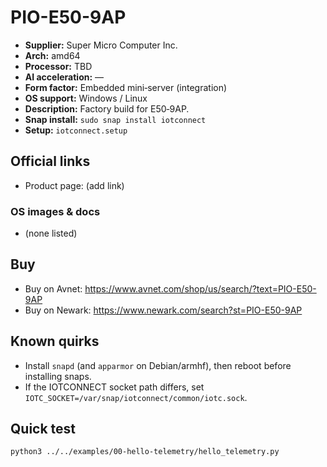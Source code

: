 # PIO-E50-9AP

- **Supplier:** Super Micro Computer  Inc.
- **Arch:** amd64
- **Processor:** TBD
- **AI acceleration:** —
- **Form factor:** Embedded mini‑server (integration)
- **OS support:** Windows / Linux
- **Description:** Factory build for E50‑9AP.
- **Snap install:** `sudo snap install iotconnect`
- **Setup:** `iotconnect.setup`

## Official links
- Product page: (add link)

### OS images & docs
- (none listed)

## Buy
- Buy on Avnet: https://www.avnet.com/shop/us/search/?text=PIO-E50-9AP
- Buy on Newark: https://www.newark.com/search?st=PIO-E50-9AP

## Known quirks
- Install `snapd` (and `apparmor` on Debian/armhf), then reboot before installing snaps.
- If the IOTCONNECT socket path differs, set `IOTC_SOCKET=/var/snap/iotconnect/common/iotc.sock`.

## Quick test
```bash
python3 ../../examples/00-hello-telemetry/hello_telemetry.py
```
